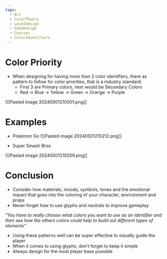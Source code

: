 ```yaml
---
tags:
  - Art
  - ColorTheory
  - LevelDesign
  - GameDesign
  - Courses
  - ColorIdentifiers
---
```

# Color Priority
- When designing for having more than 2 color identifiers, there as pattern to follow for color priorities, that is a industry standard:
	- First 3 are Primary colors, next would be Secondary Colors
	- Red -> Blue -> Yellow -> Green -> Orange -> Purple

![[Pasted image 20240501210001.png]]

# Examples

- Pokemon Go
![[Pasted image 20240501210212.png]]

- Super Smash Bros

![[Pasted image 20240501210259.png]]

# Conclusion
- Consider how materials, moods, symbols, tones and the emotional impact that goes into the coloring of your character, environment and props
- Never forget how to use glyphs and neutrals to improve gameplay

_"You have to really choose what colors you want to use as an identifier and then see how the others colors could help to build out different types of elements"_

- Using these patterns well can be super effective to visually guide the player
- When it comes to using glyphs, don't forget to keep it simple
- Always design for the most player base possible
